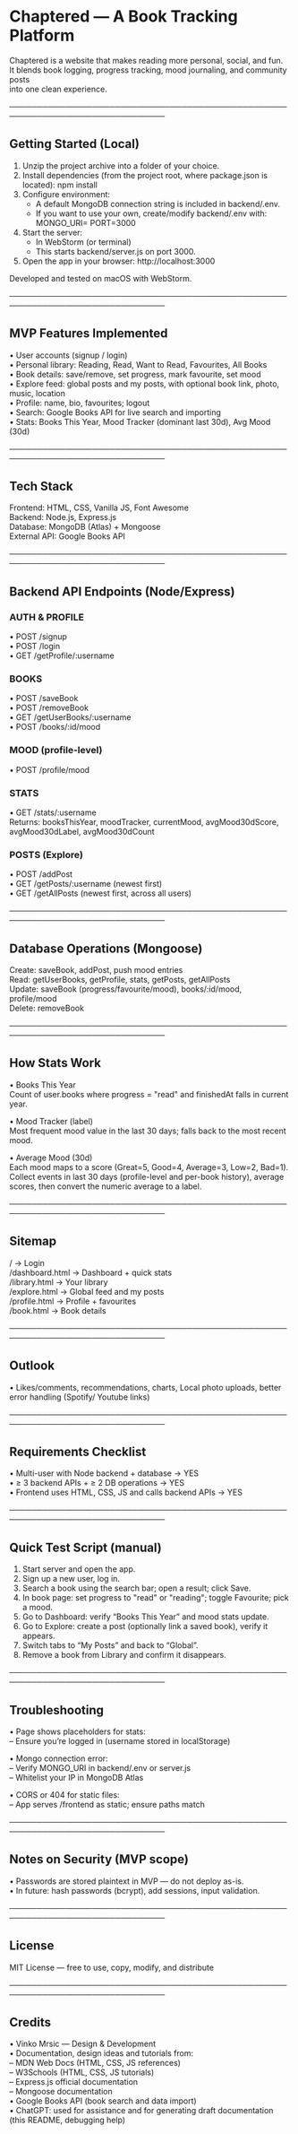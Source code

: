 # Chaptered — A Book Tracking Platform

Chaptered is a website that makes reading more personal, social, and fun.  
It blends book logging, progress tracking, mood journaling, and community posts  
into one clean experience.

──────────────────────────────────────────────────────────────────────────────

## Getting Started (Local)

1. Unzip the project archive into a folder of your choice.
2. Install dependencies (from the project root, where package.json is located):
   npm install
3. Configure environment:
   - A default MongoDB connection string is included in backend/.env.
   - If you want to use your own, create/modify backend/.env with:
     MONGO_URI=<your-mongodb-uri>
     PORT=3000
4. Start the server:
   - In WebStorm (or terminal)
   - This starts backend/server.js on port 3000.
5. Open the app in your browser:
   http://localhost:3000

Developed and tested on macOS with WebStorm.

──────────────────────────────────────────────────────────────────────────────

## MVP Features Implemented

• User accounts (signup / login)  
• Personal library: Reading, Read, Want to Read, Favourites, All Books  
• Book details: save/remove, set progress, mark favourite, set mood  
• Explore feed: global posts and my posts, with optional book link, photo, music, location  
• Profile: name, bio, favourites; logout  
• Search: Google Books API for live search and importing  
• Stats: Books This Year, Mood Tracker (dominant last 30d), Avg Mood (30d)

──────────────────────────────────────────────────────────────────────────────

## Tech Stack

Frontend: HTML, CSS, Vanilla JS, Font Awesome  
Backend: Node.js, Express.js  
Database: MongoDB (Atlas) + Mongoose  
External API: Google Books API

──────────────────────────────────────────────────────────────────────────────

## Backend API Endpoints (Node/Express)

### AUTH & PROFILE
• POST   /signup  
• POST   /login  
• GET    /getProfile/:username

### BOOKS
• POST   /saveBook  
• POST   /removeBook  
• GET    /getUserBooks/:username  
• POST   /books/:id/mood

### MOOD (profile-level)
• POST   /profile/mood

### STATS
• GET    /stats/:username  
Returns: booksThisYear, moodTracker, currentMood, avgMood30dScore, avgMood30dLabel, avgMood30dCount

### POSTS (Explore)
• POST   /addPost  
• GET    /getPosts/:username          (newest first)  
• GET    /getAllPosts                 (newest first, across all users)

──────────────────────────────────────────────────────────────────────────────

## Database Operations (Mongoose)

Create: saveBook, addPost, push mood entries  
Read: getUserBooks, getProfile, stats, getPosts, getAllPosts  
Update: saveBook (progress/favourite/mood), books/:id/mood, profile/mood  
Delete: removeBook

──────────────────────────────────────────────────────────────────────────────

## How Stats Work

• Books This Year  
Count of user.books where progress = "read" and finishedAt falls in current year.

• Mood Tracker (label)  
Most frequent mood value in the last 30 days; falls back to the most recent mood.

• Average Mood (30d)  
Each mood maps to a score (Great=5, Good=4, Average=3, Low=2, Bad=1).  
Collect events in last 30 days (profile-level and per-book history), average scores, then convert the numeric average to a label.

──────────────────────────────────────────────────────────────────────────────

## Sitemap

/                  → Login  
/dashboard.html    → Dashboard + quick stats  
/library.html      → Your library  
/explore.html      → Global feed and my posts  
/profile.html      → Profile + favourites  
/book.html         → Book details

──────────────────────────────────────────────────────────────────────────────

## Outlook

• Likes/comments, recommendations, charts, Local photo uploads, better error handling (Spotify/ Youtube links)

──────────────────────────────────────────────────────────────────────────────

## Requirements Checklist

• Multi-user with Node backend + database                  → YES  
• ≥ 3 backend APIs + ≥ 2 DB operations                     → YES  
• Frontend uses HTML, CSS, JS and calls backend APIs       → YES

──────────────────────────────────────────────────────────────────────────────

## Quick Test Script (manual)

1. Start server and open the app.
2. Sign up a new user, log in.
3. Search a book using the search bar; open a result; click Save.
4. In book page: set progress to "read" or "reading"; toggle Favourite; pick a mood.
5. Go to Dashboard: verify “Books This Year” and mood stats update.
6. Go to Explore: create a post (optionally link a saved book), verify it appears.
7. Switch tabs to “My Posts” and back to “Global”.
8. Remove a book from Library and confirm it disappears.

──────────────────────────────────────────────────────────────────────────────

## Troubleshooting

• Page shows placeholders for stats:  
– Ensure you’re logged in (username stored in localStorage)

• Mongo connection error:  
– Verify MONGO_URI in backend/.env or server.js  
– Whitelist your IP in MongoDB Atlas

• CORS or 404 for static files:  
– App serves /frontend as static; ensure paths match

──────────────────────────────────────────────────────────────────────────────

## Notes on Security (MVP scope)

• Passwords are stored plaintext in MVP — do not deploy as-is.  
• In future: hash passwords (bcrypt), add sessions, input validation.

──────────────────────────────────────────────────────────────────────────────

## License

MIT License — free to use, copy, modify, and distribute

──────────────────────────────────────────────────────────────────────────────

## Credits

• Vinko Mrsic — Design & Development  
• Documentation, design ideas and tutorials from:  
– MDN Web Docs (HTML, CSS, JS references)  
– W3Schools (HTML, CSS, JS tutorials)  
– Express.js official documentation  
– Mongoose documentation  
• Google Books API (book search and data import)  
• ChatGPT: used for assistance and for generating draft documentation (this README, debugging help)  